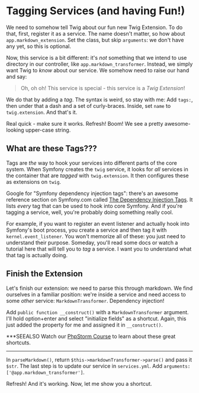# Tagging Services (and having Fun!)

We need to somehow tell Twig about our fun new Twig Extension. To do that, first,
register it as a service. The name doesn't matter, so how about `app.markdown_extension`.
Set the class, but skip `arguments`: we don't have any yet, so this is optional.

Now, this service is a bit different: it's *not* something that we intend to use
directory in our controller, like `app.markdown_transformer`. Instead, we simply
want Twig to *know* about our service. We somehow need to raise our hand and say:

> Oh, oh oh! This service is special - this service is a *Twig Extension*!

We do that by adding a *tag*. The syntax is weird, so stay with me: Add `tags:`,
then under that a dash and a set of curly-braces. Inside, set `name` to `twig.extension`.
And that's it.

Real quick - make sure it works. Refresh! Boom! We see a pretty awesome-looking
upper-case string.

## What are these Tags???

Tags are *the* way to hook your services into different parts of the core system.
When Symfony creates the `twig` service, it looks for *all* services in the container
that are *tagged* with `twig.extension`. It then configures these as extensions on
`twig`.

Google for "Symfony dependency injection tags": there's an awesome reference section
on Symfony.com called [The Dependency Injection Tags](http://symfony.com/doc/current/reference/dic_tags.html).
It lists *every* tag that can be used to hook into core Symfony. And if you're tagging
a service, well, you're probably doing something really cool.

For example, if you want to register an event listener and actually hook into Symfony's
boot process, you create a service and then tag it with `kernel.event_listener`.
You won't memorize all of these: you just need to understand their purpose. Someday,
you'll read some docs or watch a tutorial here that will tell you to *tag* a service.
I want you to understand what that tag is actually doing.

## Finish the Extension

Let's finish our extension: we need to parse this through markdown. We find ourselves
in a familiar position: we're inside a service and need access to some *other* service:
`MarkdownTransformer`. Dependency injection!

Add `public function __construct()` with a `MarkdownTransformer` argument. I'll hold
option+enter and select "initialize fields" as a shortcut. Again, this just added
the property for me and assigned it in `__construct()`.

***SEEALSO
Watch our [PhpStorm Course](knpuniversity.com/screencast/phpstorm) to learn about
these great shortcuts.
***

In `parseMarkdown()`, return `$this->markdownTransformer->parse()` and pass it `$str`.
The last step is to update our service in `services.yml`. Add
`arguments: ['@app.markdown_transformer']`.

Refresh! And it's working. Now, let me show you a shortcut.
